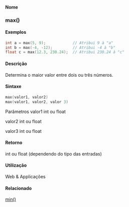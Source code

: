 
#### Nome
### max()

#### Exemplos

```pde
int a = max(5, 9);            // Atribui 9 à "a"
int b = max(-4, -12);         // Atribui -4 à "b"
float c = max(12.3, 230.24);  // Atribui 230.24 à "c"

```



#### Descrição
Determina o maior valor entre dois ou três números.

#### Sintaxe
```pde
max(valor1, valor2)
max(valor1, valor2, valor 3)

```
Parâmetros
valor1
int ou float


valor2
int ou float


valor3
int ou float



#### Retorno

	
int ou float (dependendo do tipo das entradas)

#### Utilização

	
Web & Applicações

#### Relacionado
[min()](min_
)

